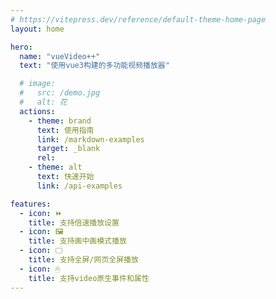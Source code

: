 ```yaml
---
# https://vitepress.dev/reference/default-theme-home-page
layout: home

hero:
  name: "vueVideo++"
  text: "使用vue3构建的多功能视频播放器"

  # image:
  #   src: /demo.jpg
  #   alt: 花
  actions:
    - theme: brand
      text: 使用指南
      link: /markdown-examples
      target: _blank
      rel:
    - theme: alt
      text: 快速开始
      link: /api-examples

features:
  - icon: ⏩
    title: 支持倍速播放设置
  - icon: 🖼
    title: 支持画中画模式播放
  - icon: 🖵
    title: 支持全屏/网页全屏播放
  - icon: 🖱
    title: 支持video原生事件和属性
---
```

